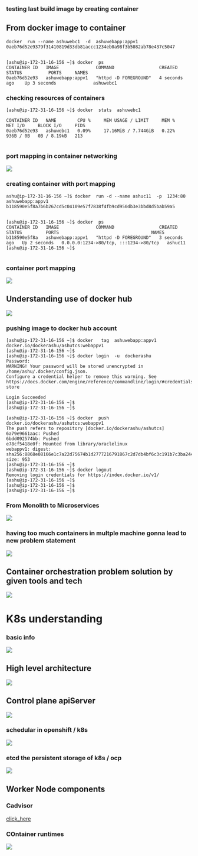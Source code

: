 ### testing last build image by creating container 

## From docker image to container 

```
docker  run --name ashuwebc1  -d  ashuwebapp:appv1 
0aeb76d52e9379f31410819d33db81accc1234eb0a98f3b5082ab78e437c5047


[ashu@ip-172-31-16-156 ~]$ docker  ps
CONTAINER ID   IMAGE              COMMAND                 CREATED          STATUS          PORTS     NAMES
0aeb76d52e93   ashuwebapp:appv1   "httpd -D FOREGROUND"   4 seconds ago    Up 3 seconds              ashuwebc1

```

### checking resources of containers 

```
[ashu@ip-172-31-16-156 ~]$ docker  stats  ashuwebc1

CONTAINER ID   NAME        CPU %     MEM USAGE / LIMIT     MEM %     NET I/O     BLOCK I/O     PIDS
0aeb76d52e93   ashuwebc1   0.09%     17.16MiB / 7.744GiB   0.22%     936B / 0B   0B / 8.19kB   213


```

### port mapping in container networking 

<img src="portm.png">

### creating container with port mapping 

```
ashu@ip-172-31-16-156 ~]$ docker  run -d --name ashuc11  -p  1234:80   ashuwebapp:appv1  
b118590e5f8a7b6b267cd5c04109e57f7838f4fb9cd950db3e3bbd8d5bab59a5


[ashu@ip-172-31-16-156 ~]$ docker  ps
CONTAINER ID   IMAGE              COMMAND                 CREATED         STATUS         PORTS                                   NAMES
b118590e5f8a   ashuwebapp:appv1   "httpd -D FOREGROUND"   3 seconds ago   Up 2 seconds   0.0.0.0:1234->80/tcp, :::1234->80/tcp   ashuc11
[ashu@ip-172-31-16-156 ~]$ 


```

### container port mapping 

<img src="portm2.png">

## Understanding use of docker hub 

<img src="hub.png">

### pushing image to docker hub account 

```
[ashu@ip-172-31-16-156 ~]$ docker   tag  ashuwebapp:appv1     docker.io/dockerashu/ashutcs:webappv1
[ashu@ip-172-31-16-156 ~]$ 
[ashu@ip-172-31-16-156 ~]$ docker login  -u  dockerashu 
Password: 
WARNING! Your password will be stored unencrypted in /home/ashu/.docker/config.json.
Configure a credential helper to remove this warning. See
https://docs.docker.com/engine/reference/commandline/login/#credentials-store

Login Succeeded
[ashu@ip-172-31-16-156 ~]$ 
[ashu@ip-172-31-16-156 ~]$ 

[ashu@ip-172-31-16-156 ~]$ docker  push  docker.io/dockerashu/ashutcs:webappv1
The push refers to repository [docker.io/dockerashu/ashutcs]
6a79e9661aac: Pushed 
6bdd092574bb: Pushed 
e78cf5418e0f: Mounted from library/oraclelinux 
webappv1: digest: sha256:8868e08166e1c7a22d75674b1d2777216791867c2d7db4bf6c3c191b7c3ba244 size: 953
[ashu@ip-172-31-16-156 ~]$ 
[ashu@ip-172-31-16-156 ~]$ docker logout 
Removing login credentials for https://index.docker.io/v1/
[ashu@ip-172-31-16-156 ~]$ 
[ashu@ip-172-31-16-156 ~]$ 
[ashu@ip-172-31-16-156 ~]$ 

```

### From Monolith to Microservices 

<img src="m1.png">

### having too much containers in multple machine gonna lead to new problem statement 

<img src="prob1.png">

## Container orchestration problem solution by given tools and tech 

<img src="solv1.png">

# K8s understanding 

### basic info 
<img src="basic.png">

## High level architecture 

<img src="arch1.png">

## Control plane apiServer 

<img src="apis.png">

### schedular in openshift / k8s 

<img src="sch.png">

### etcd the persistent storage of k8s / ocp 

<img src="etcd.png">

## Worker Node components 

### Cadvisor 

[click_here](https://github.com/google/cadvisor)

### COntainer runtimes 

<img src="cre.png">







